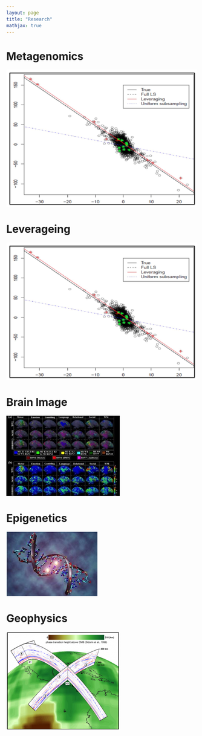 ```yaml
---
layout: page
title: "Research"
mathjax: true
---
```

# Metagenomics
![](assets/leveraging.png)

# Leverageing
![](assets/leveraging.png)

# Brain Image
![](assets/brain_image.jpeg)

# Epigenetics
![](assets/epigenetica1.jpg)

# Geophysics
![](assets/geography.png)

